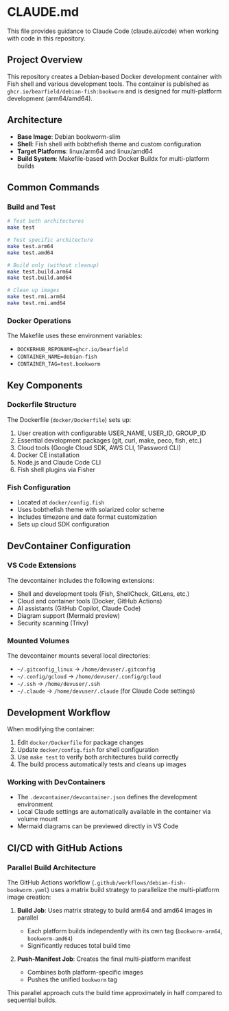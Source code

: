 # CLAUDE.md

This file provides guidance to Claude Code (claude.ai/code) when working with code in this repository.

## Project Overview

This repository creates a Debian-based Docker development container with Fish shell and various development tools. The container is published as `ghcr.io/bearfield/debian-fish:bookworm` and is designed for multi-platform development (arm64/amd64).

## Architecture

- **Base Image**: Debian bookworm-slim
- **Shell**: Fish shell with bobthefish theme and custom configuration
- **Target Platforms**: linux/arm64 and linux/amd64
- **Build System**: Makefile-based with Docker Buildx for multi-platform builds

## Common Commands

### Build and Test
```bash
# Test both architectures
make test

# Test specific architecture
make test.arm64
make test.amd64

# Build only (without cleanup)
make test.build.arm64
make test.build.amd64

# Clean up images
make test.rmi.arm64
make test.rmi.amd64
```

### Docker Operations
The Makefile uses these environment variables:
- `DOCKERHUB_REPONAME=ghcr.io/bearfield`
- `CONTAINER_NAME=debian-fish`
- `CONTAINER_TAG=test.bookworm`

## Key Components

### Dockerfile Structure
The Dockerfile (`docker/Dockerfile`) sets up:
1. User creation with configurable USER_NAME, USER_ID, GROUP_ID
2. Essential development packages (git, curl, make, peco, fish, etc.)
3. Cloud tools (Google Cloud SDK, AWS CLI, 1Password CLI)
4. Docker CE installation
5. Node.js and Claude Code CLI
6. Fish shell plugins via Fisher

### Fish Configuration
- Located at `docker/config.fish`
- Uses bobthefish theme with solarized color scheme
- Includes timezone and date format customization
- Sets up cloud SDK configuration

## DevContainer Configuration

### VS Code Extensions
The devcontainer includes the following extensions:
- Shell and development tools (Fish, ShellCheck, GitLens, etc.)
- Cloud and container tools (Docker, GitHub Actions)
- AI assistants (GitHub Copilot, Claude Code)
- Diagram support (Mermaid preview)
- Security scanning (Trivy)

### Mounted Volumes
The devcontainer mounts several local directories:
- `~/.gitconfig_linux` → `/home/devuser/.gitconfig`
- `~/.config/gcloud` → `/home/devuser/.config/gcloud`
- `~/.ssh` → `/home/devuser/.ssh`
- `~/.claude` → `/home/devuser/.claude` (for Claude Code settings)

## Development Workflow

When modifying the container:
1. Edit `docker/Dockerfile` for package changes
2. Update `docker/config.fish` for shell configuration
3. Use `make test` to verify both architectures build correctly
4. The build process automatically tests and cleans up images

### Working with DevContainers
- The `.devcontainer/devcontainer.json` defines the development environment
- Local Claude settings are automatically available in the container via volume mount
- Mermaid diagrams can be previewed directly in VS Code

## CI/CD with GitHub Actions

### Parallel Build Architecture
The GitHub Actions workflow (`.github/workflows/debian-fish-bookworm.yaml`) uses a matrix build strategy to parallelize the multi-platform image creation:

1. **Build Job**: Uses matrix strategy to build arm64 and amd64 images in parallel
   - Each platform builds independently with its own tag (`bookworm-arm64`, `bookworm-amd64`)
   - Significantly reduces total build time

2. **Push-Manifest Job**: Creates the final multi-platform manifest
   - Combines both platform-specific images
   - Pushes the unified `bookworm` tag

This parallel approach cuts the build time approximately in half compared to sequential builds.